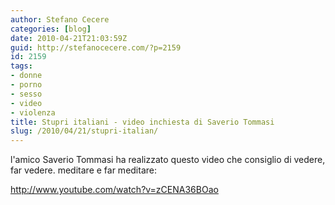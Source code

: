 ```yaml
---
author: Stefano Cecere
categories: [blog]
date: 2010-04-21T21:03:59Z
guid: http://stefanocecere.com/?p=2159
id: 2159
tags:
- donne
- porno
- sesso
- video
- violenza
title: Stupri italiani - video inchiesta di Saverio Tommasi
slug: /2010/04/21/stupri-italian/
---
```


l'amico Saverio Tommasi ha realizzato questo video che consiglio di vedere, far vedere. meditare e far meditare:

<http://www.youtube.com/watch?v=zCENA36BOao>